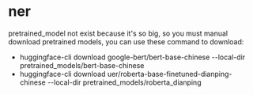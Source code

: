 # ner
pretrained_model not exist because it's so big, so you must manual download pretrained models, you can use these command to download:

 
- huggingface-cli download google-bert/bert-base-chinese --local-dir pretrained_models/bert-base-chinese
- huggingface-cli download uer/roberta-base-finetuned-dianping-chinese --local-dir pretrained_models/roberta_dianping
